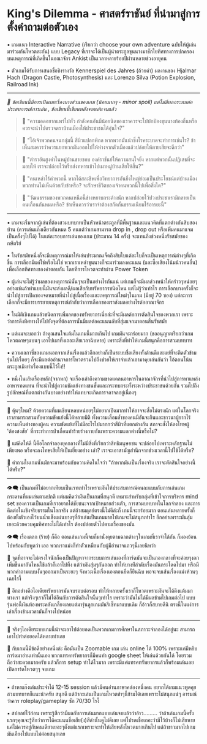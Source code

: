 # King's Dilemma - ศาสตร์ราชันย์ ที่นำมาสู่การตั้งคำถามต่อตัวเอง

▪️ เกมแนว Interactive Narrative (เรียกว่า choose your own adventure ฉบับให้ผู้เล่นมาร่วมกันโหวตละกัน) แบบ Legacy ที่เราจะได้เป็นผู้นำตระกูลขุนนางมาชักใยทิศทางการปกครองบนเหตุการณ์ที่เกิดขี้นในอณาจักร Ankist เป็นเวลาหลายร้อยปีผ่านหลายช่วงอายุคน

▪️
 ตัวเกมได้รับการเสนอชื่อชิงรางวัล Kennerspiel des Jahres (ถ้วยดำ) ผลงานของ  Hjalmar Hach (Dragon Castle, Photosynthesis) และ Lorenzo Silva (Potion Explosion, Railroad Ink)

---

*📌 ข้อเขียนนี้มีการเปิดเผยเรื่องบางส่วนของเกม (น้อยมากๆ - minor spoil) แต่ไม่มีผลกระทบต่อประสบการณ์การเล่น , ข้อเขียนนี้เขียนหลังจากเล่นจบแล้ว*

> 💬 "ความอดอยากแพร่ไปทั่ว กำลังคนอันมีน้อยนิดของเราควรจะไปปกป้องขุนนางท้องถิ่นหรือควรจะนำไปตรวจตราบ้านเมืองให้ประชาชนได้อุ่นใจ?"

> 💬 "ไอ้เจ้าพวกคนจนกลุ่มนี้ สีผิวแปลกพิกล หากพวกมันนำซึ่งโรคระบาดจะทำการเช่นไร? ข้าเห็นสมควรว่าควรแยกพวกมันออกไปให้ห่างจากตัวเมืองแล้วปล่อยให้ตายเสียจะดีกว่า"

> 💬 "ตำราอันสูงค่าในหมู่บ้านชายขอบ องค์ราชันย์ให้ความสนใจยิ่ง หากแต่พวกนั้นปฏิเสธที่จะมอบให้ เราจะปล่อยไว้หรือส่งทหารเข้าไปเผาหมู่บ้านเสียให้สิ้น?"

> 💬 "คนเหล่าไร้ค่าพวกนี้ หากได้สละชีพเพื่อวิทยาการอันยิ่งใหญ่ย่อมเป็นประโยชน์แต่บ้านเมือง พวกท่านไม่เห็นด้วยกับข้าหรือ? จะรักษาชีวิตของเจ้าคนพวกนี้ไปเพื่อสิ่งใด?"

> 💬 "วัฒนธรรมของพวกคนเหนือนี้ช่างหยาบกระด้างนัก หากปล่อยไว้ปวงประชาเรามิกลายเป็นคนเถื่อนกันหมดหรือ? ข้าเห็นควรว่าเราจำต้องสกัดกั้นธรรมเนียมไร้อารยะนี้"
---
▪️ เกมจะเริ่มจากผู้เล่นที่ต้องสวมบทบาทเป็นหัวหน้าตระกูลที่มีพื้นฐานและแนวคิดที่แตกต่างกันสิบสองบ้าน (ควรเล่นแก๊งเดียวกันหมด 5 คนแต่ว่าเกมสามารถ drop in , drop out หรือเพิ่มคนมาแจมเป็นครั้งๆไปได้) ในแต่ละรอบการเล่นของเกม (ประมาณ 14 ครั้ง) จะแทนถึงช่วงหนึ่งรัชสมัยของกษัตริย์

▪️ ในรัชสมัยหนึ่งก็จะมีเหตุการณ์มาให้เล่นประมาณเจ็ดถึงสิบใบแต่ละใบก็จะเป็นเหตุการณ์ต่างๆที่เกิดขึ้น การเลือกมีแค่ใช่หรือไม่ใช่ พวกเราเหล่าขุนนางก็จะมาร่วมลงคะแนน (และซื้อเสียงโน้มน้าวคนอื่น) เพื่อเลือกทิศทางของคำตอบกัน โดยทีการโหวตจะทำผ่าน Power Token 

▪️ ผู้เล่นจะไม่รู้ว่าผลของเหตุการณ์นั้นๆจะเป็นอย่างไรกันแน่ แต่เกมก็จะมีผลล่วงหน้าให้คร่าวๆหน่อยๆ อย่างเช่นถ้าทำแบบนี้มันจะส่งผลดี/ผลเสียกับทรัพยากรชนิดไหน แต่ไม่รู้ว่าเท่าไร การเลือกบางครั้งก็จะนำไปสู่การเปิดซองจดหมายที่นำไปสู่เนื้อเรื่องและเหตุการณ์ใหม่ๆในเกม (มีอยู่ 70 ซอง) แต่ละการเลือกก็จะมีการบรรยายเหตุการณ์กำกับว่าการเลือกของเราส่งผลอย่างไรต่ออาณาจักร

▪️ ในมิติเชิงเกมแล้วชนิดการเพิ่มลดของทรัพยากรเนี่ยล่ะที่จะมีผลต่อการตัดสินใจของพวกเรา เพราะว่าการดึงทิศทางให้ไปยังจุดที่ต้องการนั้นมีผลต่อคะแนนลับที่สุ่มแจกมาตอนสิ้นรัชสมัย

▪️ แต่ผมจะบอกว่า ถ้าคุณสนใจแต้มในเกมนี้มากเกินไป เกมมันจะกร่อยมาก (ขออนุญาตเรียกว่าเกมโหวตดาษๆแบนๆ เอาไปเผาทิ้งเถอะเสียเวลาฉิบหาย) เพราะสิ่งที่ทำให้เกมนี้สนุกคือการสวมบทบาท 

▪️ ความเลกาซี่ของเกมนอกจากเส้นเรื่องแล้วอีกอย่างก็เป็นระบบชื่อเสียงทั้งด้านดีและแย่ที่จะติดตัวข้ามรุ่นไปเรื่อยๆ ก็จะมีผลต่ออำนาจการโหวตรวมไปถีงช่วยให้เราจำแล้วเอามาคุยเล่นกันว่า ไอ้ตอนโน้นตระกูลเมิงทำเรื่องแบบนี้ไว้ไง!! 

▪️ หนึ่งในเส้นเรื่องหลัก(จากหก) จะเรื่องเล่าถึงความขาดแคลนอาหารในอาณาจักรที่นำไปสู่การหาแหล่งอาหารทดแทน ที่จะนำไปสู่ความขัดแย้งทางชนชั้นและกระทบกระทั้งระหว่างประชาชนด้วยกัน รวมไปถีงรูปลักษณ์ที่แตกต่างกันบางอย่างทำให้แทบจะเกิดการจลาจลอยู่เนื่องๆ

---

🔹 คุ้นๆไหม? ด้วยความที่ผมเขียนหลบหน่อยๆไม่อยากเปิดมากทำให้อาจจะสื่อไม่ตรงนัก แต่ในโลกจริงเราสามารถสวมทับความขัดแย้งนี้ได้หลายมิติ ทั้งความเลื่อมล้ำของคนมีอันจะกินและชาวนาผู้ยากไร้ ความเห็นต่างของผู้คน ความขัดแย้งที่ไม่มีอะไรไปมากกว่าสีผิวที่แตกต่างกัน สภาจะสั่งให้ลงโทษผู้ 'ต้องสงสัย' ที่กระทำการป่าเถื่อนทำร้ายร่างกายกันเพราะความแตกต่างนี้หรือไม่?

🔹 แต่คิดให้ดี นี้คือโลกจำลองยุคกลางที่ไม่มีสิ่งที่เรียกว่าสิทธิมนุษยชน จะปล่อยไปเพราะหลักฐานไม่เพียงพอ หรือจะลงโทษเสียให้เป็นเยี่ยงอย่าง เล่า? เราจะเอาสามัญสำนึกจากช่วงเวลานี้ไปใช้ได้หรือ?

🔹 คำถามในเกมนั้นมักจะมาพร้อมกับความคิดในใจว่า "ถ้าหากมันเป็นเรื่องจริง เราจะตัดสินใจอย่างนี้ได้หรือ?" 

---

👁‍🗨 เป็นเกมที่ไม่อยากเทียบเป็นเรทเท่าไรเพราะมันให้ประสบการณ์คนละแบบกับการเล่นเกมกระดานที่ผมเล่นตามปกติ แต่ผมคิดว่ามันเป็นเกมที่สนุกดี เหมาะสำหรับกลุ่มที่เข้าใจการบริหาร mind set ของความเป็นเกมที่เราอยากได้ชัยชนะจากเป้าหมายส่วนตัว, การสวมบทบาทในโลกจำลอง และการคิดต่อในเชิงจริยธรรมในโลกจริง แต่ถ้าสมดุลย์ตรงนี้ไม่ดีล่ะก็ เกมนี้จะกร่อยมาก ตอนเล่นหลายครั้งก็ต้องยั้งตัวเองไว้บนน้ำแข็งแผ่นบางๆที่ถ้าเล่นเป็นเกมมากไปเกมจะไม่สนุกเท่าไร อีกอย่าเพราะมันสุ่มเยอะด้วยควบคุมทิศทางไม่ได้เท่าไร ต้องปล่อยตัวไปตามเรื่องของมัน

👁‍🗨 เรื่องตลก (ร้าย) ก็คือ ตอนเล่นเกมนี้จบก็มานั่งคุยตามฉากต่างๆในเกมที่เราจำได้กัน ก็มองย้อนไปพร้อมกับพูดว่า เออ พวกเราแม่งก็ทำตัวเหมือนกับผู้มีอำนาจแถวๆนี้เลยนิหว่า 

🔸 จุดที่อาจจะไม่ตรงใจนักก็คงเป็นปัญหาจากระบบการเล่นเองที่การ์ดมันจะเป็นกองกลางที่จะค่อยๆงอกเพิ่มขึ้นมาอันไหนใช้แล้วก็เอาไปทิ้ง แต่ว่ามันสุ่มๆกันออก ทำให้บางทีลำดับเรื่องมันกระโดดไปมา หรือมีพวกคำถามแบบงั้นๆออกมาเป็นระยะๆ จังหวะเนื้อเรื่องเองตอนยืดก็ยืนฉิบ พอจะจบเส้นเรื่องแม่งห้วนๆเฉยไรงี้ 

🔸 อีกอย่างคือไอเดียทรัพยากรมันจบรอบต่อรอบ ทำให้หลายครั้งเราก็โหวตเพราะมันจะได้ดึงแต้มมาทางเรา แต่จริงๆเราก็ไม่ได้อินกับการตัดสินใจนั้นๆเท่าไร เพราะว่ามันไม่ได้มีผลข้ามไปเกมต่อไป แบบรุ่นพ่อนี้เงินท้องพระคลังเกลี้ยงเลยแต่มารุ่นลูกเกมมันรีเซ็ทมาแบบเดิม ก็อ้าวก็สบายดีนิ ตรงนี้ในแง่การเล่าเรื่องข้ามเวลามันก็จางไปหน่อย

---------------------------------------

💭 จริงๆไอเดียระบบเกมนี้น่าจะเอาไปต่อยอดเป็นพวกเกมการศึกษาในสภาวะจำลองได้อยู่นะ สามารถเอาไปทำต่อยอดได้หลายท่าเลย 

🔹 กับเกมนี้มีข้อดีอย่างหนึ่งล่ะ คือมันเป็น Zoomable เกม เล่น online ได้ 100% เพราะแค่มีหยิบการ์ดมาอ่านเท่านั้นเอง พวกแทรคทรัพยากรก็มีคนทำ google sheet ให้เล่นด้วยกันได้ โดยรวมถือว่าสะดวกมากครับ แล้วก็การ setup ทำได้ไวมาก เพราะมีแค่แทรคทรัพยากรแล้วก็พร้อมเล่นเลย เปิดการ์ดโหวตๆๆ จบเกม

---------------------------------------

▪️ ถ้าหาแก๊งเล่นประจำได้ 12-15 session แล้วมีคนอ่านภาษาคล่องหนึ่งคน อยากได้เกมแนวพูดคุยสวมบทบาทก็แนะนำครับ สนุกดี แต่ถ้ากะเล่นเป็นเกมโหวตขำๆนี้ข้ามได้เลยเพราะไม่สนุกแน่ๆ อารมณ์ว่าควร roleplay/gameplay ซัก 70/30 ไรงี้

▪️ สปอลย์ไว้ก่อน เพราะรู้สึกว่ามีผลกับการเล่นมากแบบเล่นจบแล้วว่าอ้าว......... ว่าถ้าเล่นเกมนี้ครั้งแรกๆคุณจะรู้สึกว่าการได้คะแนนชื่อเสีย(ง)สีดำนั้นดูไม่ดีเลย แต่โปรดเชื่อเถอะว่ามีไว้บ้างก็ไม่เสียหาย แค่ไม่ควรอยู่กับคนเดียวเยอะๆตั้งแต่แรกเพราะจะทำให้เสียพลังโหวตมากเกินไป แต่ถ้าขาวมากไปเกมมันเอียงไปแบบไม่ค่อยสนุกเลย